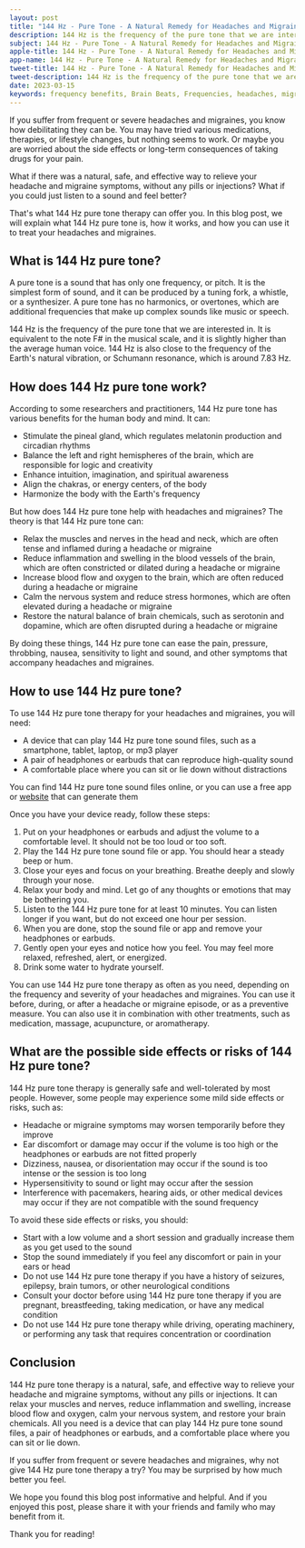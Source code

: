 ```yaml
---
layout: post
title: "144 Hz - Pure Tone - A Natural Remedy for Headaches and Migraines"
description: 144 Hz is the frequency of the pure tone that we are interested in. It is equivalent to the note F# in the musical scale, and it is slightly higher than the average human voice.
subject: 144 Hz - Pure Tone - A Natural Remedy for Headaches and Migraines
apple-title: 144 Hz - Pure Tone - A Natural Remedy for Headaches and Migraines
app-name: 144 Hz - Pure Tone - A Natural Remedy for Headaches and Migraine
tweet-title: 144 Hz - Pure Tone - A Natural Remedy for Headaches and Migraine
tweet-description: 144 Hz is the frequency of the pure tone that we are interested in. It is equivalent to the note F# in the musical scale, and it is slightly higher than the average human voice.
date: 2023-03-15
keywords: frequency benefits, Brain Beats, Frequencies, headaches, migranes, 144 hz, pure tone, brainwave entrainment, sound therapy, 144 Hz frequency benefits
---
```


If you suffer from frequent or severe headaches and migraines, you know how debilitating they can be. You may have tried various medications, therapies, or lifestyle changes, but nothing seems to work. Or maybe you are worried about the side effects or long-term consequences of taking drugs for your pain.

What if there was a natural, safe, and effective way to relieve your headache and migraine symptoms, without any pills or injections? What if you could just listen to a sound and feel better?

That's what 144 Hz pure tone therapy can offer you. In this blog post, we will explain what 144 Hz pure tone is, how it works, and how you can use it to treat your headaches and migraines.

## What is 144 Hz pure tone?

A pure tone is a sound that has only one frequency, or pitch. It is the simplest form of sound, and it can be produced by a tuning fork, a whistle, or a synthesizer. A pure tone has no harmonics, or overtones, which are additional frequencies that make up complex sounds like music or speech.

144 Hz is the frequency of the pure tone that we are interested in. It is equivalent to the note F# in the musical scale, and it is slightly higher than the average human voice. 144 Hz is also close to the frequency of the Earth's natural vibration, or Schumann resonance, which is around 7.83 Hz.

## How does 144 Hz pure tone work?

According to some researchers and practitioners, 144 Hz pure tone has various benefits for the human body and mind. It can:

- Stimulate the pineal gland, which regulates melatonin production and circadian rhythms
- Balance the left and right hemispheres of the brain, which are responsible for logic and creativity
- Enhance intuition, imagination, and spiritual awareness
- Align the chakras, or energy centers, of the body
- Harmonize the body with the Earth's frequency

But how does 144 Hz pure tone help with headaches and migraines? The theory is that 144 Hz pure tone can:

- Relax the muscles and nerves in the head and neck, which are often tense and inflamed during a headache or migraine
- Reduce inflammation and swelling in the blood vessels of the brain, which are often constricted or dilated during a headache or migraine
- Increase blood flow and oxygen to the brain, which are often reduced during a headache or migraine
- Calm the nervous system and reduce stress hormones, which are often elevated during a headache or migraine
- Restore the natural balance of brain chemicals, such as serotonin and dopamine, which are often disrupted during a headache or migraine

By doing these things, 144 Hz pure tone can ease the pain, pressure, throbbing, nausea, sensitivity to light and sound, and other symptoms that accompany headaches and migraines.

## How to use 144 Hz pure tone?

To use 144 Hz pure tone therapy for your headaches and migraines, you will need:

- A device that can play 144 Hz pure tone sound files, such as a smartphone, tablet, laptop, or mp3 player
- A pair of headphones or earbuds that can reproduce high-quality sound
- A comfortable place where you can sit or lie down without distractions

You can find 144 Hz pure tone sound files online, or you can use a free app or [website](https://brain-beats.in/pure-tones.html) that can generate them

Once you have your device ready, follow these steps:

1. Put on your headphones or earbuds and adjust the volume to a comfortable level. It should not be too loud or too soft.
2. Play the 144 Hz pure tone sound file or app. You should hear a steady beep or hum.
3. Close your eyes and focus on your breathing. Breathe deeply and slowly through your nose.
4. Relax your body and mind. Let go of any thoughts or emotions that may be bothering you.
5. Listen to the 144 Hz pure tone for at least 10 minutes. You can listen longer if you want, but do not exceed one hour per session.
6. When you are done, stop the sound file or app and remove your headphones or earbuds.
7. Gently open your eyes and notice how you feel. You may feel more relaxed, refreshed, alert, or energized.
8. Drink some water to hydrate yourself.

You can use 144 Hz pure tone therapy as often as you need, depending on the frequency and severity of your headaches and migraines. You can use it before, during, or after a headache or migraine episode, or as a preventive measure. You can also use it in combination with other treatments, such as medication, massage, acupuncture, or aromatherapy.

## What are the possible side effects or risks of 144 Hz pure tone?

144 Hz pure tone therapy is generally safe and well-tolerated by most people. However, some people may experience some mild side effects or risks, such as:

- Headache or migraine symptoms may worsen temporarily before they improve
- Ear discomfort or damage may occur if the volume is too high or the headphones or earbuds are not fitted properly
- Dizziness, nausea, or disorientation may occur if the sound is too intense or the session is too long
- Hypersensitivity to sound or light may occur after the session
- Interference with pacemakers, hearing aids, or other medical devices may occur if they are not compatible with the sound frequency

To avoid these side effects or risks, you should:

- Start with a low volume and a short session and gradually increase them as you get used to the sound
- Stop the sound immediately if you feel any discomfort or pain in your ears or head
- Do not use 144 Hz pure tone therapy if you have a history of seizures, epilepsy, brain tumors, or other neurological conditions
- Consult your doctor before using 144 Hz pure tone therapy if you are pregnant, breastfeeding, taking medication, or have any medical condition
- Do not use 144 Hz pure tone therapy while driving, operating machinery, or performing any task that requires concentration or coordination

## Conclusion

144 Hz pure tone therapy is a natural, safe, and effective way to relieve your headache and migraine symptoms, without any pills or injections. It can relax your muscles and nerves, reduce inflammation and swelling, increase blood flow and oxygen, calm your nervous system, and restore your brain chemicals. All you need is a device that can play 144 Hz pure tone sound files, a pair of headphones or earbuds, and a comfortable place where you can sit or lie down.

If you suffer from frequent or severe headaches and migraines, why not give 144 Hz pure tone therapy a try? You may be surprised by how much better you feel.

We hope you found this blog post informative and helpful. And if you enjoyed this post, please share it with your friends and family who may benefit from it.

Thank you for reading!